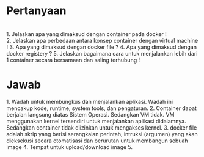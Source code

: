 <h1>Pertanyaan</h1>
<br>
1. Jelaskan apa yang dimaksud dengan container pada docker !
</br>
2. Jelaskan apa perbedaan antara konsep container dengan virtual machine !
3. Apa yang dimaksud dengan docker file ?
4. Apa yang dimaksud dengan docker registery ?
5. Jelaskan bagaimana cara untuk menjalankan lebih dari 1 container secara bersamaan dan saling terhubung !

<h1>Jawab </h1>
1. Wadah untuk membungkus dan menjalankan aplikasi. Wadah ini mencakup kode, runtime, system tools, dan pengaturan.
2. Container dapat berjalan langsung diatas Sistem Operasi. Sedangkan VM tidak. VM menggunakan kernel tersendiri untuk menjalankan aplikasi didalamnya. Sedangkan container tidak diizinkan untuk mengakses kernel.
3. docker file adalah skrip yang berisi serangkaian perintah, intruksi (argumen) yang akan dieksekusi secara otomatisasi dan berurutan untuk membangun sebuah image
4. Tempat untuk upload/download image
5.
